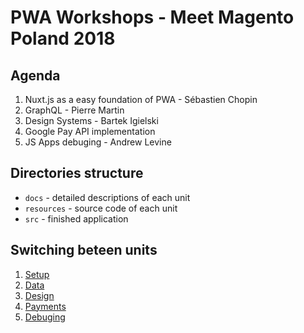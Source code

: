 # PWA Workshops - Meet Magento Poland 2018

## Agenda
1. Nuxt.js as a easy foundation of PWA - Sébastien Chopin
2. GraphQL - Pierre Martin
3. Design Systems - Bartek Igielski
4. Google Pay API implementation
5. JS Apps debuging - Andrew Levine

## Directories structure
- `docs` - detailed descriptions of each unit
- `resources` - source code of each unit
- `src` - finished application

## Switching beteen units
1. [Setup](resources/1-setup)
2. [Data](resources/2-data)
3. [Design](resources/3-design)
4. [Payments](resources/4-payments)
5. [Debuging](resources/5-debuging)

